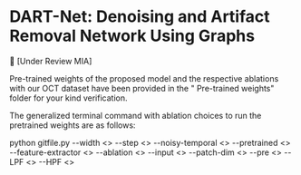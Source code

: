 # DART-Net: Denoising and Artifact Removal Network Using Graphs
📜 [Under Review MIA]


Pre-trained weights of the proposed model and the respective ablations with our OCT dataset have been provided in the "
Pre-trained weights" folder for your kind verification. 

The generalized terminal command with ablation choices to run the pretrained weights are as follows:

python gitfile.py 
  --width <>
  --step <>
  --noisy-temporal <> 
  --pretrained <> 
  --feature-extractor <> 
  --ablation <>
  --input <> 
  --patch-dim <> 
  --pre <> 
  --LPF <>
  --HPF <>
  
